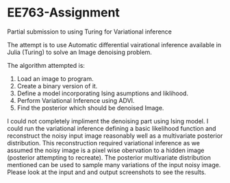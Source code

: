 # EE763-Assignment
Partial submission to using Turing for Variational inference

The attempt is to use Automatic differential vairational inference available in Julia (Turing) to solve an Image denoising problem.

The algorithm attempted is:
1. Load an image to program.
2. Create a binary version of it.
3. Define a model incorporating Ising asumptions and liklihood.
4. Perform Variational Inference using ADVI.
5. Find the posterior which should be denoised Image.

I could not completely impliment the denoising part using Ising model. 
I could run the variational inference defining a basic likelihood function and reconstruct the noisy input image reasonably well as a multivariate posterior distribution.
This reconstruction required variational inference as we assumed the noisy image is a pixel wise obervation to a hidden image (posterior attempting to recreate).
The posterior multivariate distribution mentioned can be used to sample many variations of the input noisy image. 
Please look at the input and and output screenshots to see the results.
